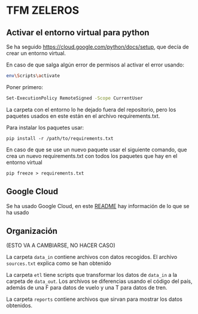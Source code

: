 # TFM ZELEROS

## Activar el entorno virtual para python

Se ha seguido https://cloud.google.com/python/docs/setup, que decía de crear un entorno virtual.

En caso de que salga algún error de permisos al activar el error usando:

```bash
env\Scripts\activate
```

Poner primero:

```bash
Set-ExecutionPolicy RemoteSigned -Scope CurrentUser
```

La carpeta con el entorno lo he dejado fuera del repositorio, pero los paquetes usados en este están en el archivo requirements.txt.

Para instalar los paquetes usar:

```
pip install -r /path/to/requirements.txt
```

En caso de que se use un nuevo paquete usar el siguiente comando, que crea un nuevo requirements.txt con todos los paquetes que hay en el entorno virtual

```
pip freeze > requirements.txt
```

## Google Cloud

Se ha usado Google Cloud, en este [README](https://github.com/sergijoan22/tfm_zeleros_google_cloud/README.md) hay información de lo que se ha usado

## Organización

(ESTO VA A CAMBIARSE, NO HACER CASO)

La carpeta `data_in` contiene archivos con datos recogidos. El archivo `sources.txt` explica como se han obtenido

La carpeta `etl` tiene scripts que transformar los datos de `data_in` a la carpeta de `data_out`. Los archivos se diferencias usando el código del país, además de una F para datos de vuelo y una T para datos de tren.

La carpeta `reports` contiene archivos que sirvan para mostrar los datos obtenidos.  